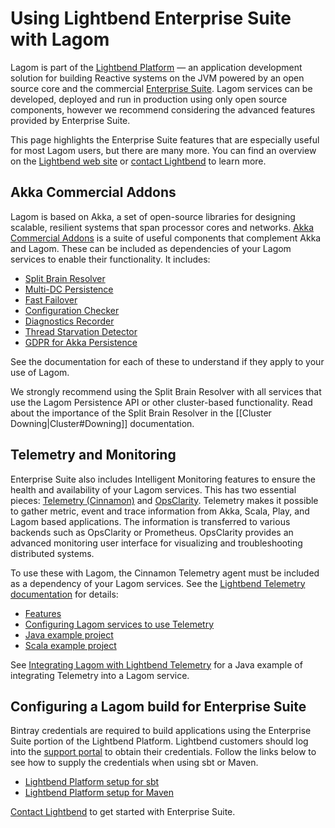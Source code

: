 # Using Lightbend Enterprise Suite with Lagom

Lagom is part of the [Lightbend Platform](https://www.lightbend.com/lightbend-platform) — an application development solution for building Reactive systems on the JVM powered by an open source core and the commercial [Enterprise Suite](https://www.lightbend.com/products/enterprise-suite). Lagom services can be developed, deployed and run in production using only open source components, however we recommend considering the advanced features provided by Enterprise Suite.

This page highlights the Enterprise Suite features that are especially useful for most Lagom users, but there are many more. You can find an overview on the [Lightbend web site](https://www.lightbend.com/products/enterprise-suite) or [contact Lightbend](https://www.lightbend.com/contact) to learn more.

## Akka Commercial Addons

Lagom is based on Akka, a set of open-source libraries for designing scalable, resilient systems that span processor cores and networks. [Akka Commercial Addons](https://developer.lightbend.com/docs/akka-commercial-addons/current/index.html) is a suite of useful components that complement Akka and Lagom. These can be included as dependencies of your Lagom services to enable their functionality. It includes:

* [Split Brain Resolver](https://developer.lightbend.com/docs/akka-commercial-addons/current/split-brain-resolver.html)
* [Multi-DC Persistence](https://developer.lightbend.com/docs/akka-commercial-addons/current/persistence-dc/index.html)
* [Fast Failover](https://developer.lightbend.com/docs/akka-commercial-addons/current/fast-failover.html)
* [Configuration Checker](https://developer.lightbend.com/docs/akka-commercial-addons/current/config-checker.html)
* [Diagnostics Recorder](https://developer.lightbend.com/docs/akka-commercial-addons/current/diagnostics-recorder.html)
* [Thread Starvation Detector](https://developer.lightbend.com/docs/akka-commercial-addons/current/starvation-detector.html)
* [GDPR for Akka Persistence](https://developer.lightbend.com/docs/akka-commercial-addons/current/gdpr/index.html)

See the documentation for each of these to understand if they apply to your use of Lagom.

We strongly recommend using the Split Brain Resolver with all services that use the Lagom Persistence API or other cluster-based functionality. Read about the importance of the Split Brain Resolver in the [[Cluster Downing|Cluster#Downing]] documentation.

## Telemetry and Monitoring

Enterprise Suite also includes Intelligent Monitoring features to ensure the health and availability of your Lagom services. This has two essential pieces: [Telemetry (Cinnamon)](https://developer.lightbend.com/docs/telemetry/current/home.html) and [OpsClarity](https://developer.lightbend.com/docs/opsclarity/current/home.html). Telemetry makes it possible to gather metric, event and trace information from Akka, Scala, Play, and Lagom based applications. The information is transferred to various backends such as OpsClarity or Prometheus. OpsClarity provides an advanced monitoring user interface for visualizing and troubleshooting distributed systems.

To use these with Lagom, the Cinnamon Telemetry agent must be included as a dependency of your Lagom services. See the [Lightbend Telemetry documentation](https://developer.lightbend.com/docs/telemetry/current/home.html) for details:

* [Features](https://developer.lightbend.com/docs/telemetry/current/introduction/overview/features.html)
* [Configuring Lagom services to use Telemetry](https://developer.lightbend.com/docs/telemetry/current/instrumentations/lagom/lagom.html)
* [Java example project](https://developer.lightbend.com/docs/telemetry/current/getting-started/lagom_java.html)
* [Scala example project](https://developer.lightbend.com/docs/telemetry/current/getting-started/lagom_scala.html)

See [Integrating Lagom with Lightbend Telemetry](https://github.com/lagom/lagom-recipes/blob/master/lightbend-telemetry/lightbend-telemetry-java-mvn/README.md) for a Java example of integrating Telemetry into a Lagom service.

## Configuring a Lagom build for Enterprise Suite

Bintray credentials are required to build applications using the Enterprise Suite portion of the Lightbend Platform. Lightbend customers should log into the [support portal](https://portal.lightbend.com/ReactivePlatform/EnterpriseSuiteCredentials) to obtain their credentials. Follow the links below to see how to supply the credentials when using sbt or Maven.

* [Lightbend Platform setup for sbt](https://developer.lightbend.com/docs/reactive-platform/2.0/setup/setup-sbt.html)
* [Lightbend Platform setup for Maven](https://developer.lightbend.com/docs/reactive-platform/2.0/setup/setup-maven.html)


[Contact Lightbend](https://www.lightbend.com/contact) to get started with Enterprise Suite.
